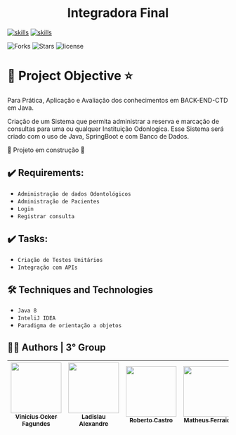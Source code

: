 
<h1 align= "center"> Integradora Final </h1>

[![skills](https://img.shields.io/badge/Spring-6DB33F?style=for-the-badge&logo=spring&logoColor=white)](https://spring.io/projects/spring-boot/)
[![skills](https://img.shields.io/badge/Java-ED8B00?style=for-the-badge&logo=java&logoColor=white)](https://docs.oracle.com/en/java/)


![Forks](https://img.shields.io/github/forks/ViniciusOcker/IntegradoraFinal)
![Stars](	https://img.shields.io/github/stars/ViniciusOcker/IntegradoraFinal)
![license](https://img.shields.io/github/license/ViniciusOcker/IntegradoraFinal)



# 📁 Project Objective :star:

Para Prática, Aplicação e Avaliação dos conhecimentos em BACK-END-CTD em Java.

Criação de um Sistema que permita administrar a reserva e marcação de consultas para uma ou qualquer Instituição Odonlogica.
Esse Sistema será criado com o uso de Java, SpringBoot e com Banco de Dados.


:construction: Projeto em construção :construction:

## ✔️ Requirements: 

- `Administração de dados Odontológicos`
- `Administração de Pacientes`
- `Login`
- `Registrar consulta`

## ✔️ Tasks:

- `Criação de Testes Unitários`
- `Integração com APIs`

## 🛠️ Techniques and Technologies 

- ``Java 8``
- ``InteliJ IDEA``
- ``Paradigma de orientação a objetos``

## 👨‍🎓 Authors | 3° Group

| [<img src="https://avatars.githubusercontent.com/u/60163731?v=4" width=115><br><sub>Vinicius Ocker Fagundes</sub>](https://github.com/ViniciusOcker) |  [<img src="https://avatars.githubusercontent.com/u/86082822?s=96&v=4" width=115><br><sub>Ladislau Alexandre</sub>](https://github.com/LAYASUARES) |  [<img src="https://avatars.githubusercontent.com/u/37387009?v=4" width=115><br><sub>Roberto Castro</sub>](https://github.com/betokast) | [<img src="https://avatars.githubusercontent.com/u/69219182?v=4" width=115><br><sub>Matheus Ferraioli</sub>](https://github.com/ferraioli) | [<img src="https://avatars.githubusercontent.com/u/89046095?v=4" width=115><br><sub>Ualace Santos</sub>](https://github.com/Ualace36)
| :---: | :---: | :---: | :---: | :---: | 





